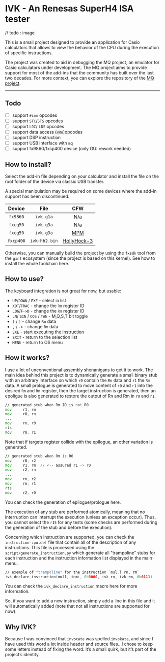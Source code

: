# IVK - An Renesas SuperH4 ISA tester

// todo : image

This is a small project designed to provide an application for Casio
calculators that allows to view the behavior of the CPU during the
execution of specific instructions.

The project was created to aid in debugging the MQ project, an emulator for
Casio calculators under development. The MQ project aims to provide support
for most of the add-ins that the community has built over the last two
decades. For more context, you can explore the repository of the
[MQ project](https://git.planet-casio.com/Lephenixnoir/mq).

---

## Todo

- [ ] support `#imm` opcodes
- [ ] support `STC`/`STS` opcodes
- [ ] support `LDC`/ `LDS` opcodes
- [ ] support data access (`@Rn`)opcodes
- [ ] support DSP instruction
- [ ] support USB interface with `mq`
- [ ] support fx9860/fxcp400 device (only GUI rework needed)

## How to install?

Select the add-in file depending on your calculator and install the file on
the root folder of the device via classic USB transfer.

A special manipulation may be required on some devices where the add-in
support has been discontinued.

| Device    | File          | CFW |
|:---------:|:-------------:|:---:|
| `fx9860`  | `ivk.g1a`     | N/a |
| `fxcg50`  | `ivk.g3a`     | N/a |
| `fxcg50`  | `ivk.g3a`     | [MPM](https://www.planet-casio.com/Fr/forums/topic18534-1-mpm-mod-add-ins-math.html) |
| `fxcp400` | `ivk-hh2.bin` | [HollyHock-3](https://github.com/ClasspadDev/hollyhock-3) |

Otherwise, you can manually build the project by using the `fxsdk` tool from
the `gint` ecosystem (since the project is based on this kernel). See how to
install the whole toolchain here.

## How to use?

The keyboard integration is not great for now, but usable:
- `UP`/`DOWN` / `EXE` - select in list
- `XOT`/`FRAC` - change the `Rn` register ID
- `LOG`/`F->D` - change the `Rm` register ID
- `LN`/ `SIN` / `COS` / `TAN` - M,Q,S,T bit toggle
- `(` / `)` - change `Rn` data
- `,` / `->` - change `Rm` data
- `EXE` - start executing the instruction
- `EXIT` - return to the selection list
- `MENU` - return to OS menu

## How it works?

I use a lot of unconventional assembly shenanigans to get it to work. The main
idea behind this project is to dynamically generate a small binary stub with
an arbitrary interface on which `r0` contain the `Rn` data and `r1` the `Rm`
data. A small prologue is generated to move content of `r0` and `r1` into the
desired `Rn` and `Rm` register, then the target instruction is generated, then
an epoligue is also generated to restore the output of Rn and Rm in `r0` and
`r1`.

```asm
// generated stub when Rm ID is not R0
mov     r1, rm
mov     r0, rn
...
mov     rn, r0
rts
mov     rm, r1
```
Note that if targets register collide with the epilogue, an other
variation is generated.

```asm
// generated stub when Rm is R0
mov     r0, r2
mov     r1, rm  // <-- assured r1 -> r0
mov     r2, rn
...
mov     rn, r2
mov     rm, r1
rts
mov     r2, r0
```

You can check the generation of epilogue/prologue here.

The execution of any stub are performed atomically, meaning that no
interruption can interrupt the execution (unless an exception occur). Thus,
you cannot select the `r15` for any tests (some checks are performed during
the generation of the stub and before the execution).

Concerning which instruction are supported, you can check the
`instruction-cpu.def` file that contain all of the description of any
instructions. This file is processed using the
`script/generate_instruction.py` which generate all "trampoline" stubs for
each instruction and the instruction information list displayed in the main
menu.

```asm
// exemple of "trampoline" for the instruction `mul.l rn, rm`
ivk_declare_instruction(mull, inmi, 0b0000, ivk_rn, ivk_rm, 0b0111)
```
You can check the `ivk_declare_instruction` macro here for more information.

So, if you want to add a new instruction, simply add a line in this
file and it will automatically added (note that not all instructions are
supported for now).

## Why IVK?

Because I was convinced that `invocate` was spelled `invokate`, and since I
have used this word a lot inside header and source files…I chose to keep some
letters instead of fixing the word. It’s a small quirk, but it’s part of the
project’s identity.
